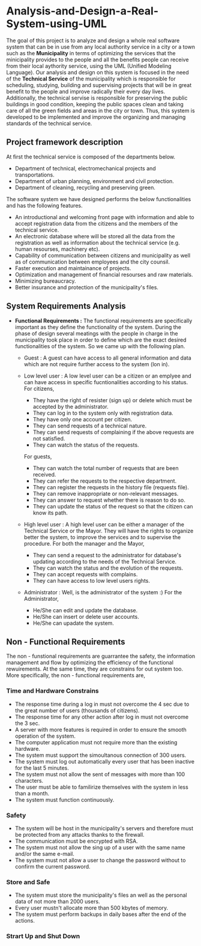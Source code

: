 # Analysis-and-Design-a-Real-System-using-UML
The goal of this project is to analyze and design a whole real software system that can be in use from any local authority service in a city or a town such as the **Municipality** in terms of optimizing the services that the minicipality provides to the people and all the benefits people can receive from their local aythority service, using the UML (Unified Modeling Language). Our analysis and design on this system is focused in the need of the **Technical Service** of the municipality which is responsible for scheduling, studying, building and supervising projects that will be in great benefit to the people and improve radically their every day lives. Additionally, the technical servise is responsible for preserving the public buildings in good condition, keeping the public spaces clean and taking care of all the green fields and areas in the city or town. Thus, this system is developed to be implemented and improve the organizing and managing standards of the technical service.
## Project framework description
At first the technical service is composed of the departments below.
- Department of technical, electromechanical projects and transportations.
- Department of urban planning, environment and civil protection.
- Department of cleaning, recycling and preserving green.  

The software system we have designed performs the below functionalities and has the following features.
- An introductional and welcoming front page with information and able to accept registration data from the citizens and the members of the technical service.
- An electronic database where will be stored all the data from the registration as well as information about the technical service (e.g. human resourses, machinery etc).
- Capability of communication between citizens and municipality as well as of communication between employees and the city counsil.
- Faster execution and maintainance of projects.
- Optimization and management of financial resourses and raw materials.
- Minimizing bureaucracy.
- Better insurance and protection of the municipality's files.
## System Requirements Analysis
- **Functional Requirements :** The functional requirements are specifically important as they define the functionality of the system. During the phase of design several meatings with the people in charge in the municipality took place in order to define which are the exact desired functionalities of the system. So we came up with the following plan.
  - Guest : A guest can have access to all general information and data which are not require further access to the system (lon in).
  - Low level user : A low level user can be a citizen or an emplyee and can have access in specific fucntionalities according to his status. For citizens,
    - They have the right of resister (sign up) or delete which must be accepted by the administrator.
    - They can log in to the system only with registration data.
    - They have only one account per citizen.
    - They can send requests of a technical nature.
    - They can send requests of complaining if the above requests are not satisfied.
    - They can watch the status of the requests.
    
    For guests,
    - They can watch the total number of requests that are been received.
    - They can refer the requests to the respective department.
    - They can register the requests in the history file (requests file).
    - They can remove inappropriate or non-relevant messages.
    - They can answer to request whether there is reason to do so.
    - They can update the status of the request so that the citizen can know its path.
  - High level user : A high level user can be either a manager of the Technical Service or the Mayor. They will have the rights to organize better the system, to improve the services and to supervise the procedure. For both the manager and the Mayor,
    - They can send a request to the administrator for database's updating according to the needs of the Technical Service.
    - They can watch the status and the evolution of the requests.
    - They can accept requests with complains.
    - They can have access to low level users rights.
  - Administrator : Well, is the administrator of the system :) For the Administrator,
    - He/She can edit and update the database.
    - He/She can insert or delete user accounts.
    - He/She can upadate the system.
## Non - Functional Requirements
The non - funstional requirements are guarrantee the safety, the information management and flow by optimizing the efficiency of the functional rewuirements. At the same time, they are constrains for out system too. More specifically, the non - functional requirements are,
### Time and Hardware Constrains
- The response time during a log in must not overcome the 4 sec due to the great number of users (thousands of citizens).
- The response time for any other action after log in must not overcome the 3 sec.
- A server with more features is required in order to ensure the smooth operation of the system.
- The computer application must not require more than the existing hardware.
- The system must support the simoultanous connection of 300 users.
- The system must log out automatically every user that has been inactive for the last 5 minutes.
- The system must not allow the sent of messages with more than 100 characters.
- The user must be able to familirize themselves with the system in less than a month.
- The system must function continuously.
### Safety
- The system will be host in the municipality's servers and therefore must be protected from any attacks thanks to the firewall.
- The communication must be encrypted with RSA.
- The system must not allow the sing up of a user with the same name and/or the same e-mail.
- The system must not allow a user to change the password without to confirm the current password.
### Store and Safe
- The system must store the municipality's files an well as the personal data of not more than 2000 users.
- Every user mustn't allocate more than 500 kbytes of memory.
- The system must perform backups in daily bases after the end of the actions.
### Strart Up and Shut Down

